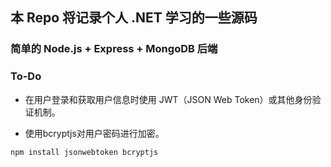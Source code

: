 ## 本 Repo 将记录个人 .NET 学习的一些源码

### 简单的 Node.js + Express + MongoDB 后端



### To-Do

- 在用户登录和获取用户信息时使用 JWT（JSON Web Token）或其他身份验证机制。

- 使用bcryptjs对用户密码进行加密。

```npm install jsonwebtoken bcryptjs```

